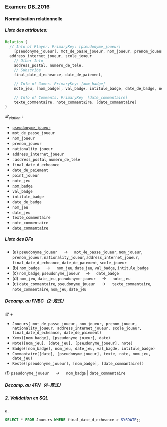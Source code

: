 ### Examen: DB_2016

#### Normalisation relationnelle

##### Liste des attributes:

```java
Relation {
  // Info of Player. PrimaryKey: [pseudonyme_joueur]
	[pseudonyme_joueur], mot_de_passe_joueur, nom_joueur, prenom_joueur, nationality_joueur, 
  address_internet_joueur, scole_joueur
	// Other Info
	address_postal, numero_de_tele,
	// Subscribe
	final_date_d_echeance, date_de_paiement,
  
	// Info of Games. PrimaryKey: [nom_badge]
	note_jeu, [nom_badge], val_badge, intitule_badge, date_de_badge, nom_jeu, date_jeu,

	// Info of Commants. PrimaryKey: [date_commantaire]
	texte_commentaire, note_commentaire, [date_commantaire]
}
```

$\mathcal{R}_{elation}$ :

- <u>`pseudonyme_joueur`</u>
- `mot_de_passe_joueur`
- `nom_joueur`
- `prenom_joueur`
- `nationality_joueur`
- `address_internet_joueur`
- <other info> : `address_postal`, `numero_de_tele`
- `final_date_d_echeance`
- `date_de_paiement`
- `point_joueur`
- `note_jeu`
- <u>`nom_badge`</u>
- `val_badge`
- `intitule_badge`
- `date_de_badge`
- `nom_jeu`
- `date_jeu`
- `texte_commentaire`
- `note_commentaire`
- <u>`date_commantaire`</u>



##### Liste des DFs

- (a) `pseudonyme_joueur` $\quad \to \quad$ `mot_de_passe_joueur`, `nom_joueur`, `prenom_joueur`, `nationality_joueur`, `address_internet_joueur`, `final_date_d_echeance`, `date_de_paiement`, `scole_joueur`
- (b) `nom_badge` $\quad \to \quad$ `nom_jeu`, `date_jeu`, `val_badge`, `intitule_badge`
- (c) `nom_badge`, `pseudonyme_joueur` $\quad \to \quad$ `date_badge`
- (d) `nom_jeu`, `date_jeu`, `pseudonyme-joueur` $\quad \to \quad$ `note_jeu`
- (e) `date_commentaire`, `pseudonyme_joueur` $\quad \to \quad$ `texte_commentaire`, `note_commentaire`, `nom_jeu`, `date_jeu`





##### Decamp. au FNBC（2-范式）

$\mathcal{R}$ + 

- `Joueurs( mot_de_passe_joueur, nom_joueur, prenom_joueur, nationality_joueur, address_internet_joueur, scole_joueur, final_date_d_echeance, date_de_paiement)`
- `Xxxx([nom_badge], [pseudonyme_joueur], date)`
- `Note([nom_jeu], [date_jeu], [pseudonyme_joueur], note)`
- `Badge([nom_badge], nom_jeu, date_jeu, val_bagde, intitule_badge)`
- `Commantaire([date], [pseudonyme_joueur], texte, note, nom_jeu, date_jeu)`
- `Reste([pseudonyme_joueur], [nom_badge], [date_commantaire])`

(f) `pseudonyme_joueur` $\quad \to \quad$ `nom_badge` | `date_commentaire`



##### Decamp. au 4FN（4-范式）



##### 2. Validation en SQL

a. 

```sql
SELECT * FROM Joueurs WHERE final_date_d_echeance > SYSDATE;;
```

